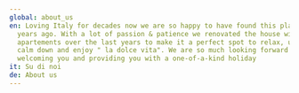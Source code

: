 ```yaml
---
global: about_us
en: Loving Italy for decades now we are so happy to have found this place some
  years ago. With a lot of passion & patience we renovated the house with the
  apartements over the last years to make it a perfect spot to relax, unwind,
  calm down and enjoy " la dolce vita". We are so much looking forward to
  welcoming you and providing you with a one-of-a-kind holiday
it: Su di noi
de: About us
---
```

